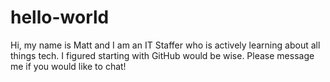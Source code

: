 # hello-world
Hi, my name is Matt and I am an IT Staffer who is actively learning about all things tech. I figured starting with GitHub would be wise. Please message me if you would like to chat!
